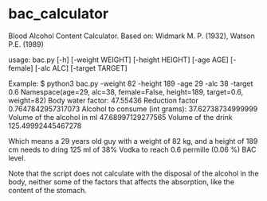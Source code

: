 bac_calculator
==============

Blood Alcohol Content Calculator. Based on: Widmark M. P. (1932), Watson P.E. (1989)

usage: bac.py [-h] [-weight WEIGHT] [-height HEIGHT] [-age AGE] [-female]
              [-alc ALC] [-target TARGET]
              
Example:
$ python3 bac.py -weight 82 -height 189 -age 29 -alc 38 -target 0.6
Namespace(age=29, alc=38, female=False, height=189, target=0.6, weight=82)
Body water factor: 47.55436
Reduction factor 0.7647842957317073
Alcohol to consume (int grams): 37.62738734999999
Volume of the alcohol in ml 47.68997129277565
Volume of the drink 125.49992445467278

Which means a 29 years old guy with a weight of 82 kg, and a height of 189 cm needs to dring 125 ml of 38% Vodka to reach 0.6 permille (0.06 %) BAC level.

Note that the script does not calculate with the disposal of the alcohol in the body, neither some of the factors that affects the absorption, like the content of the stomach.
